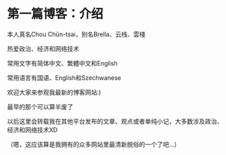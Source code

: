 # 第一篇博客：介绍


本人真名Chou Chün-tsai，别名Brella、云栈、雲棧

热爱政治、经济和网络技术

常用文字有简体中文、繁體中文和English

常用语言有国语、English和Szechwanese


欢迎大家来参观我最新的博客网站:)

最早的那个可以算半废了

以后这里会转载我在其他平台发布的文章、观点或者单纯小记，大多数涉及政治、经济和网络技术XD

（嗯，这应该算是我拥有的众多网站里最清新脱俗的一个了吧...）


